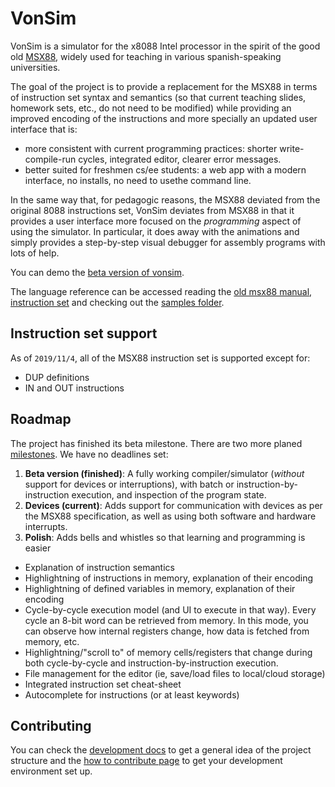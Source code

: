 # VonSim

VonSim is a simulator for the x8088 Intel processor in the spirit of the good old [MSX88](http://e-spacio.uned.es/fez/eserv/taee:congreso-1994-1055/S2C05.pdf), widely used for teaching in various spanish-speaking universities.

The goal of the project is to provide a replacement for the MSX88 in terms of instruction set syntax and semantics (so that current teaching slides, homework sets, etc., do not need to be modified) while providing an improved encoding of the instructions and more specially an updated user interface that is:

* more consistent with current programming practices: shorter write-compile-run cycles, integrated editor, clearer error messages.
* better suited for freshmen cs/ee students: a web app with a modern interface, no installs, no need to usethe command line.

In the same way that, for pedagogic reasons, the MSX88 deviated from the original 8088 instructions set, VonSim deviates from MSX88 in that it provides a user interface more focused on the *programming* aspect of using the simulator. In particular, it does away with the animations and simply provides a step-by-step visual debugger for assembly programs with lots of help.

You can demo the [beta version of vonsim](http://vonsim.github.io/).


The language reference can be accessed reading the [old msx88 manual](http://weblidi.info.unlp.edu.ar/catedras/organiza/descargas/Manual-MSX88.pdf), [instruction set](http://weblidi.info.unlp.edu.ar/catedras/organiza/descargas/set-instr-MSX88.PDF) and checking out the [samples folder](https://github.com/vonsim/vonsim/tree/master/assets/samples).

## Instruction set support

As of `2019/11/4`, all of the MSX88 instruction set is supported except for:
* DUP definitions
* IN and OUT instructions

## Roadmap

The project has finished its beta milestone. There are two more planed [milestones](https://github.com/vonsim/vonsim/milestones). We have no deadlines set:

1. **Beta version (finished)**: A fully working compiler/simulator (*without* support for devices or interruptions), with batch or instruction-by-instruction execution, and inspection of the program state.
2. **Devices (current)**: Adds support for communication with devices as per the MSX88 specification, as well as using both software and hardware interrupts.
3. **Polish**: Adds bells and whistles so that learning and programming is easier
  * Explanation of instruction semantics
  * Highlightning of instructions in memory, explanation of their encoding
  * Highlightning of defined variables in memory, explanation of their encoding
  * Cycle-by-cycle execution model (and UI to execute in that way). Every cycle an 8-bit word can be retrieved from memory. In this mode, you can observe how internal registers change, how data is fetched from memory, etc.
  * Highlightning/"scroll to" of memory cells/registers that change during both cycle-by-cycle and instruction-by-instruction execution.
  * File management for the editor (ie, save/load files to local/cloud storage)
  * Integrated instruction set cheat-sheet
  * Autocomplete for instructions (or at least keywords)


## Contributing
You can check the [development docs](doc/index.md) to get a general idea of the project structure and the [how to contribute page](CONTRIBUTING.md) to get your development environment set up.
